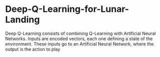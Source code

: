 # Deep-Q-Learning-for-Lunar-Landing
Deep Q-Learning consists of combining Q-Learning with Artificial Neural Networks. Inputs are encoded vectors, each one defining a state of the environment. These inputs go to an Artificial Neural Network, where the output is the action to play
